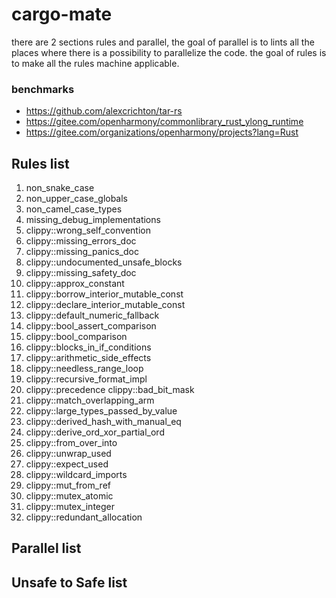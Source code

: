 # cargo-mate

there are 2 sections rules and parallel, the goal of parallel is to lints all the places where there is a possibility to parallelize the code. the goal of rules is to make all the rules machine applicable.


### benchmarks
-  https://github.com/alexcrichton/tar-rs
-  https://gitee.com/openharmony/commonlibrary_rust_ylong_runtime
-  https://gitee.com/organizations/openharmony/projects?lang=Rust



## Rules list
1. non_snake_case
2. non_upper_case_globals
3. non_camel_case_types 
4. missing_debug_implementations 
5. clippy::wrong_self_convention 
6. clippy::missing_errors_doc 
7. clippy::missing_panics_doc
8. clippy::undocumented_unsafe_blocks
9. clippy::missing_safety_doc 
10. clippy::approx_constant 
11. clippy::borrow_interior_mutable_const 
12. clippy::declare_interior_mutable_const 
13. clippy::default_numeric_fallback 
14. clippy::bool_assert_comparison 
15. clippy::bool_comparison 
16. clippy::blocks_in_if_conditions 
17. clippy::arithmetic_side_effects 
18. clippy::needless_range_loop 
19. clippy::recursive_format_impl 
20. clippy::precedence clippy::bad_bit_mask 
21. clippy::match_overlapping_arm 
22. clippy::large_types_passed_by_value 
23. clippy::derived_hash_with_manual_eq 
24. clippy::derive_ord_xor_partial_ord 
25. clippy::from_over_into 
26. clippy::unwrap_used 
27. clippy::expect_used 
28. clippy::wildcard_imports 
29. clippy::mut_from_ref 
30. clippy::mutex_atomic 
31. clippy::mutex_integer 
32. clippy::redundant_allocation

## Parallel list


## Unsafe to Safe list
